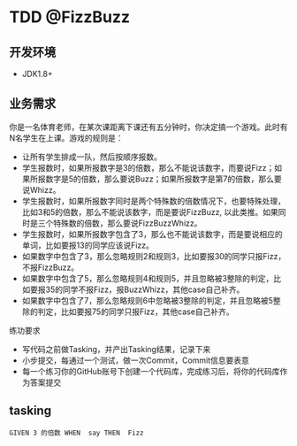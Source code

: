 # TDD @FizzBuzz


## 开发环境
 - JDK1.8+
 
## 业务需求


你是一名体育老师，在某次课距离下课还有五分钟时，你决定搞一个游戏。此时有N名学生在上课。游戏的规则是：
- 让所有学生排成一队，然后按顺序报数。
- 学生报数时，如果所报数字是3的倍数，那么不能说该数字，而要说Fizz；如果所报数字是5的倍数，那么要说Buzz；如果所报数字是第7的倍数，那么要说Whizz。
- 学生报数时，如果所报数字同时是两个特殊数的倍数情况下，也要特殊处理，比如3和5的倍数，那么不能说该数字，而是要说FizzBuzz, 以此类推。如果同时是三个特殊数的倍数，那么要说FizzBuzzWhizz。
- 学生报数时，如果所报数字包含了3，那么也不能说该数字，而是要说相应的单词，比如要报13的同学应该说Fizz。
- 如果数字中包含了3，那么忽略规则2和规则3，比如要报30的同学只报Fizz，不报FizzBuzz。
- 如果数字中包含了5，那么忽略规则4和规则5，并且忽略被3整除的判定，比如要报35的同学不报Fizz，报BuzzWhizz，其他case自己补齐。
- 如果数字中包含了7，那么忽略规则6中忽略被3整除的判定，并且忽略被5整除的判定，比如要报75的同学只报Fizz，其他case自己补齐。


练功要求

- 写代码之前做Tasking，并产出Tasking结果，记录下来
- 小步提交，每通过一个测试，做一次Commit，Commit信息要表意
- 每一个练习你的GitHub账号下创建一个代码库，完成练习后，将你的代码库作为答案提交



## tasking

~~~
GIVEN 3 的倍数 WHEN  say THEN  Fizz


~~~


